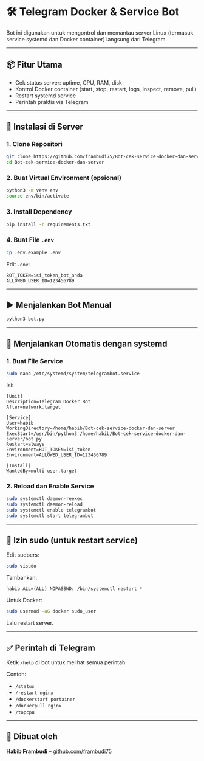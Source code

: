 
# 🛠️ Telegram Docker & Service Bot

Bot ini digunakan untuk mengontrol dan memantau server Linux (termasuk service systemd dan Docker container) langsung dari Telegram.

---

## 📦 Fitur Utama

- Cek status server: uptime, CPU, RAM, disk
- Kontrol Docker container (start, stop, restart, logs, inspect, remove, pull)
- Restart systemd service
- Perintah praktis via Telegram

---

## 🚀 Instalasi di Server

### 1. Clone Repositori

```bash
git clone https://github.com/frambudi75/Bot-cek-service-docker-dan-server.git
cd Bot-cek-service-docker-dan-server
```

### 2. Buat Virtual Environment (opsional)

```bash
python3 -m venv env
source env/bin/activate
```

### 3. Install Dependency

```bash
pip install -r requirements.txt
```

### 4. Buat File `.env`

```bash
cp .env.example .env
```

Edit `.env`:

```
BOT_TOKEN=isi_token_bot_anda
ALLOWED_USER_ID=123456789
```

---

## ▶️ Menjalankan Bot Manual

```bash
python3 bot.py
```

---

## 🔁 Menjalankan Otomatis dengan systemd

### 1. Buat File Service

```bash
sudo nano /etc/systemd/system/telegrambot.service
```

Isi:

```
[Unit]
Description=Telegram Docker Bot
After=network.target

[Service]
User=habib
WorkingDirectory=/home/habib/Bot-cek-service-docker-dan-server
ExecStart=/usr/bin/python3 /home/habib/Bot-cek-service-docker-dan-server/bot.py
Restart=always
Environment=BOT_TOKEN=isi_token
Environment=ALLOWED_USER_ID=123456789

[Install]
WantedBy=multi-user.target
```

### 2. Reload dan Enable Service

```bash
sudo systemctl daemon-reexec
sudo systemctl daemon-reload
sudo systemctl enable telegrambot
sudo systemctl start telegrambot
```

---

## 🔐 Izin sudo (untuk restart service)

Edit sudoers:

```bash
sudo visudo
```

Tambahkan:

```
habib ALL=(ALL) NOPASSWD: /bin/systemctl restart *
```

Untuk Docker:

```bash
sudo usermod -aG docker sudo_user
```

Lalu restart server.

---

## ✅ Perintah di Telegram

Ketik `/help` di bot untuk melihat semua perintah:

Contoh:
- `/status`
- `/restart nginx`
- `/dockerstart portainer`
- `/dockerpull nginx`
- `/topcpu`

---

## 👤 Dibuat oleh

**Habib Frambudi** – [github.com/frambudi75](https://github.com/frambudi75)
